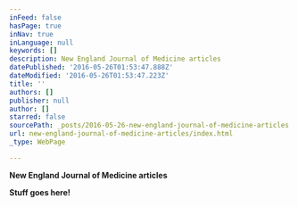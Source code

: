 ```yaml
---
inFeed: false
hasPage: true
inNav: true
inLanguage: null
keywords: []
description: New England Journal of Medicine articles
datePublished: '2016-05-26T01:53:47.888Z'
dateModified: '2016-05-26T01:53:47.223Z'
title: ''
authors: []
publisher: null
author: []
starred: false
sourcePath: _posts/2016-05-26-new-england-journal-of-medicine-articles.md
url: new-england-journal-of-medicine-articles/index.html
_type: WebPage

---
```

**New England Journal of Medicine articles**

**Stuff goes here!**